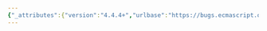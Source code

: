 ```yaml
---
{"_attributes":{"version":"4.4.4+","urlbase":"https://bugs.ecmascript.org/","maintainer":"dherman@mozilla.com"},"bug":{"bug_id":4463,"creation_ts":"2015-08-21 11:09:00 -0700","short_desc":"9.4.2.4 ArraySetLength: Wrong step reference in note","delta_ts":"2015-10-23 12:17:55 -0700","product":"ECMA-262 Edition 6","component":"editorial issues","version":"unspecified","rep_platform":"All","op_sys":"All","bug_status":"RESOLVED","resolution":"FIXED","priority":"Normal","bug_severity":"normal","everconfirmed":true,"reporter":{"uid":"andrebargull","name":"André Bargull"},"assigned_to":{"uid":"allen","name":"Allen Wirfs-Brock"},"cc":"brterlso","long_desc":[{"commentid":14623,"comment_count":0,"who":{"uid":"andrebargull","name":"André Bargull"},"bug_when":"2015-08-21 11:09:58 -0700","thetext":"9.4.2.4 ArraySetLength(A, Desc)\n\nNote: \"In steps 3 and 4\" -> \"In steps 3 and 5\""},{"commentid":14827,"comment_count":1,"who":{"uid":"brterlso","name":"Brian Terlson"},"bug_when":"2015-10-23 12:17:55 -0700","thetext":"Fixed in ES2016 Draft."}]}}
---
```

